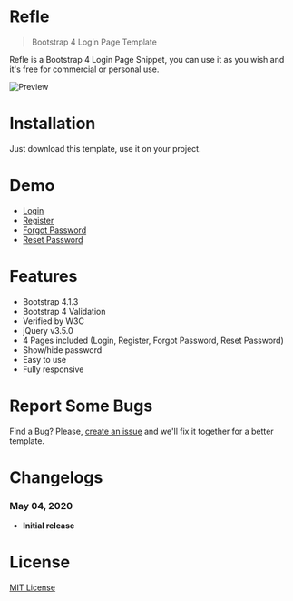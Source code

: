 # Refle
> Bootstrap 4 Login Page Template

Refle is a Bootstrap 4 Login Page Snippet, you can use it as you wish and it's free for commercial or personal use.

![Preview](https://i.ibb.co/W2K3xJR/refle-login-template.png)

# Installation
Just download this template, use it on your project.

# Demo
- [Login](https://aliftrd.github.io/refle-login-template/index.html)
- [Register](https://aliftrd.github.io/refle-login-template/register.html)
- [Forgot Password](https://aliftrd.github.io/refle-login-template/forgot.html)
- [Reset Password](https://aliftrd.github.io/refle-login-template/reset.html)

# Features
- Bootstrap 4.1.3
- Bootstrap 4 Validation
- Verified by W3C
- jQuery v3.5.0
- 4 Pages included (Login, Register, Forgot Password, Reset Password)
- Show/hide password
- Easy to use
- Fully responsive

# Report Some Bugs
Find a Bug? Please, [create an issue](https://github.com/aliftrd/refle-login-template/issues) and we'll fix it together for a better template.

# Changelogs
### May 04, 2020
  - **Initial release**

# License
[MIT License](http://opensource.org/licenses/MIT)